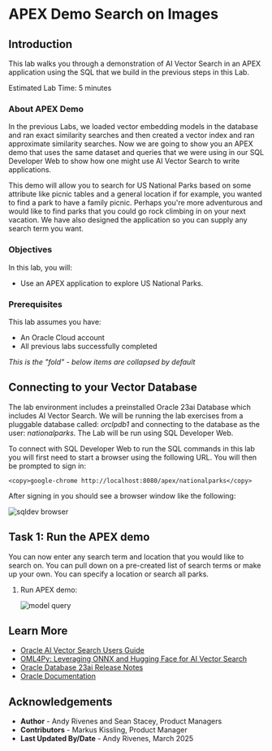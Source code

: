 # APEX Demo Search on Images

## Introduction

This lab walks you through a demonstration of AI Vector Search in an APEX application using the SQL that we build in the previous steps in this Lab.

Estimated Lab Time: 5 minutes

### About APEX Demo

In the previous Labs, we loaded vector embedding models in the database and ran exact similarity searches and then created a vector index and ran approximate similarity searches. Now we are going to show you an APEX demo that uses the same dataset and queries that we were using in our SQL Developer Web to show how one might use AI Vector Search to write applications.

This demo will allow you to search for US National Parks based on some attribute like picnic tables and a general location if for example, you wanted to find a park to have a family picnic. Perhaps you're more adventurous and would like to find parks that you could go rock climbing in on your next vacation. We have also designed the application so you can supply any search term you want.


### Objectives

In this lab, you will:

* Use an APEX application to explore US National Parks.


### Prerequisites

This lab assumes you have:
* An Oracle Cloud account
* All previous labs successfully completed


*This is the "fold" - below items are collapsed by default*

## Connecting to your Vector Database

The lab environment includes a preinstalled Oracle 23ai Database which includes AI Vector Search. We will be running the lab exercises from a pluggable database called: *orclpdb1* and connecting to the database as the user: *nationalparks*. The Lab will be run using SQL Developer Web.

To connect with SQL Developer Web to run the SQL commands in this lab you will first need to start a browser using the following URL. You will then be prompted to sign in:

  ```
  <copy>google-chrome http://localhost:8080/apex/nationalparks</copy>
  ```

After signing in you should see a browser window like the following:

 ![sqldev browser](images/apex_demo.png " ")


## Task 1: Run the APEX demo

You can now enter any search term and location that you would like to search on. You can pull down on a pre-created list of search terms or make up your own. You can specify a location or search all parks.

1. Run APEX demo:

    ![model query](images/CLIP_model.png " ")


## Learn More

* [Oracle AI Vector Search Users Guide](https://docs.oracle.com/en/database/oracle/oracle-database/23/vecse/index.html)
* [OML4Py: Leveraging ONNX and Hugging Face for AI Vector Search](https://blogs.oracle.com/machinelearning/post/oml4py-leveraging-onnx-and-hugging-face-for-advanced-ai-vector-search)
* [Oracle Database 23ai Release Notes](https://docs.oracle.com/en/database/oracle/oracle-database/23/rnrdm/index.html)
* [Oracle Documentation](http://docs.oracle.com)

## Acknowledgements
* **Author** - Andy Rivenes and Sean Stacey, Product Managers
* **Contributors** - Markus Kissling, Product Manager
* **Last Updated By/Date** - Andy Rivenes, March 2025
